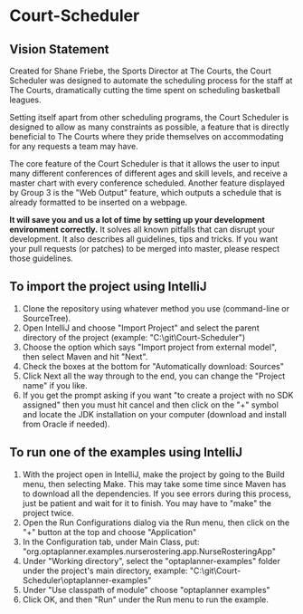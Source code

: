 Court-Scheduler
===============

Vision Statement
----------------
Created for Shane Friebe, the Sports Director at The Courts, the Court Scheduler was designed to automate the scheduling process for the staff at The Courts, dramatically cutting the time spent on scheduling basketball leagues.

Setting itself apart from other scheduling programs, the Court Scheduler is designed to allow as many constraints as possible, a feature that is directly beneficial to The Courts where they pride themselves on accommodating for any requests a team may have.

The core feature of the Court Scheduler is that it allows the user to input many different conferences of different ages and skill levels, and receive a master chart with every conference scheduled. Another feature displayed by Group 3 is the "Web Output" feature, which outputs a schedule that is already formatted to be inserted on a webpage. 


**It will save you and us a lot of time by setting up your development environment correctly.**
It solves all known pitfalls that can disrupt your development.
It also describes all guidelines, tips and tricks.
If you want your pull requests (or patches) to be merged into master, please respect those guidelines.


To import the project using IntelliJ
------------------------------------

1. Clone the repository using whatever method you use (command-line or SourceTree).
2. Open IntelliJ and choose "Import Project" and select the parent directory of the project (example: "C:\git\Court-Scheduler")
3. Choose the option which says "Import project from external model", then select Maven and hit "Next".
4. Check the boxes at the bottom for "Automatically download: Sources"
5. Click Next all the way through to the end, you can change the "Project name" if you like.
6. If you get the prompt asking if you want "to create a project with no SDK assigned" then you must hit cancel and then click on the "+" symbol and locate the JDK installation on your computer (download and install from Oracle if needed).

To run one of the examples using IntelliJ
-----------------------------------------

1. With the project open in IntelliJ, make the project by going to the Build menu, then selecting Make. This may take some time since Maven has to download all the dependencies. If you see errors during this process, just be patient and wait for it to finish. You may have to "make" the project twice.
2. Open the Run Configurations dialog via the Run menu, then click on the "+" button at the top and choose "Application"
3. In the Configuration tab, under Main Class, put: "org.optaplanner.examples.nurserostering.app.NurseRosteringApp"
4. Under "Working directory", select the "optaplanner-examples" folder under the project's main directory, example: "C:\git\Court-Scheduler\optaplanner-examples"
5. Under "Use classpath of module" choose "optaplanner examples"
6. Click OK, and then "Run" under the Run menu to run the example.
